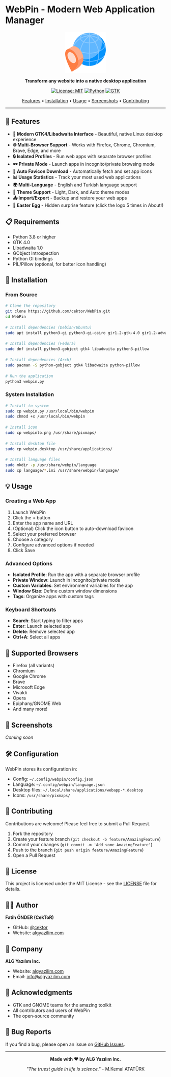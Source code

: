 # WebPin - Modern Web Application Manager

<div align="center">

<img src="webpinlo.png" alt="WebPin Logo" width="128">

**Transform any website into a native desktop application**

[![License: MIT](https://img.shields.io/badge/License-MIT-yellow.svg)](https://opensource.org/licenses/MIT)
[![Python](https://img.shields.io/badge/Python-3.8+-blue.svg)](https://www.python.org/downloads/)
[![GTK](https://img.shields.io/badge/GTK-4.0-green.svg)](https://www.gtk.org/)

[Features](#features) • [Installation](#installation) • [Usage](#usage) • [Screenshots](#screenshots) • [Contributing](#contributing)

</div>

---

## 🌟 Features

- **🎨 Modern GTK4/Libadwaita Interface** - Beautiful, native Linux desktop experience
- **🌐 Multi-Browser Support** - Works with Firefox, Chrome, Chromium, Brave, Edge, and more
- **🔒 Isolated Profiles** - Run web apps with separate browser profiles
- **🕶️ Private Mode** - Launch apps in incognito/private browsing mode
- **🎯 Auto Favicon Download** - Automatically fetch and set app icons
- **📊 Usage Statistics** - Track your most used web applications
- **🌍 Multi-Language** - English and Turkish language support
- **🎨 Theme Support** - Light, Dark, and Auto theme modes
- **📤 Import/Export** - Backup and restore your web apps
- **🎁 Easter Egg** - Hidden surprise feature (click the logo 5 times in About!)

## 📋 Requirements

- Python 3.8 or higher
- GTK 4.0
- Libadwaita 1.0
- GObject Introspection
- Python GI bindings
- PIL/Pillow (optional, for better icon handling)

## 🚀 Installation

### From Source

```bash
# Clone the repository
git clone https://github.com/cektor/WebPin.git
cd WebPin

# Install dependencies (Debian/Ubuntu)
sudo apt install python3-gi python3-gi-cairo gir1.2-gtk-4.0 gir1.2-adwaita-1 python3-pil

# Install dependencies (Fedora)
sudo dnf install python3-gobject gtk4 libadwaita python3-pillow

# Install dependencies (Arch)
sudo pacman -S python-gobject gtk4 libadwaita python-pillow

# Run the application
python3 webpin.py
```

### System Installation

```bash
# Install to system
sudo cp webpin.py /usr/local/bin/webpin
sudo chmod +x /usr/local/bin/webpin

# Install icon
sudo cp webpinlo.png /usr/share/pixmaps/

# Install desktop file
sudo cp webpin.desktop /usr/share/applications/

# Install language files
sudo mkdir -p /usr/share/webpin/language
sudo cp language/*.ini /usr/share/webpin/language/
```

## 💡 Usage

### Creating a Web App

1. Launch WebPin
2. Click the **+** button
3. Enter the app name and URL
4. (Optional) Click the icon button to auto-download favicon
5. Select your preferred browser
6. Choose a category
7. Configure advanced options if needed
8. Click Save

### Advanced Options

- **Isolated Profile**: Run the app with a separate browser profile
- **Private Window**: Launch in incognito/private mode
- **Custom Variables**: Set environment variables for the app
- **Window Size**: Define custom window dimensions
- **Tags**: Organize apps with custom tags

### Keyboard Shortcuts

- **Search**: Start typing to filter apps
- **Enter**: Launch selected app
- **Delete**: Remove selected app
- **Ctrl+A**: Select all apps

## 🎯 Supported Browsers

- Firefox (all variants)
- Chromium
- Google Chrome
- Brave
- Microsoft Edge
- Vivaldi
- Opera
- Epiphany/GNOME Web
- And many more!

## 📸 Screenshots

*Coming soon*

## 🛠️ Configuration

WebPin stores its configuration in:
- Config: `~/.config/webpin/config.json`
- Language: `~/.config/webpin/language.json`
- Desktop files: `~/.local/share/applications/webapp-*.desktop`
- Icons: `/usr/share/pixmaps/`

## 🤝 Contributing

Contributions are welcome! Please feel free to submit a Pull Request.

1. Fork the repository
2. Create your feature branch (`git checkout -b feature/AmazingFeature`)
3. Commit your changes (`git commit -m 'Add some AmazingFeature'`)
4. Push to the branch (`git push origin feature/AmazingFeature`)
5. Open a Pull Request

## 📝 License

This project is licensed under the MIT License - see the [LICENSE](LICENSE) file for details.

## 👨‍💻 Author

**Fatih ÖNDER (CekToR)**
- GitHub: [@cektor](https://github.com/cektor)
- Website: [algyazilim.com](https://algyazilim.com)

## 🏢 Company

**ALG Yazılım Inc.**
- Website: [algyazilim.com](https://algyazilim.com)
- Email: info@algyazilim.com

## 🙏 Acknowledgments

- GTK and GNOME teams for the amazing toolkit
- All contributors and users of WebPin
- The open-source community

## 🐛 Bug Reports

If you find a bug, please open an issue on [GitHub Issues](https://github.com/cektor/WebPin/issues).

---

<div align="center">

**Made with ❤️ by ALG Yazılım Inc.**

*"The truest guide in life is science."* - M.Kemal ATATÜRK

</div>
